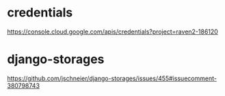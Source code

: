 
# credentials
https://console.cloud.google.com/apis/credentials?project=raven2-186120

# django-storages
https://github.com/jschneier/django-storages/issues/455#issuecomment-380798743
